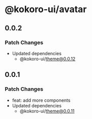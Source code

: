 # @kokoro-ui/avatar

## 0.0.2

### Patch Changes

- Updated dependencies
  - @kokoro-ui/theme@0.0.12

## 0.0.1

### Patch Changes

- feat: add more components
- Updated dependencies
  - @kokoro-ui/theme@0.0.11
